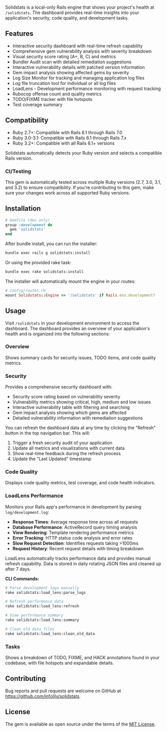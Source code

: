 Solidstats is a local-only Rails engine that shows your project's health at `/solidstats`. The dashboard provides real-time insights into your application's security, code quality, and development tasks.

## Features
- Interactive security dashboard with real-time refresh capability
- Comprehensive gem vulnerability analysis with severity breakdown
- Visual security score rating (A+, B, C) and metrics
- Bundler Audit scan with detailed remediation suggestions
- Interactive vulnerability details with patched version information
- Gem impact analysis showing affected gems by severity
- Log Size Monitor for tracking and managing application log files
- Log file truncation tool for individual or all log files
- LoadLens - Development performance monitoring with request tracking
- Rubocop offense count and quality metrics
- TODO/FIXME tracker with file hotspots
- Test coverage summary

## Compatibility

- Ruby 2.7+: Compatible with Rails 6.1 through Rails 7.0
- Ruby 3.0-3.1: Compatible with Rails 6.1 through Rails 7.x
- Ruby 3.2+: Compatible with all Rails 6.1+ versions

Solidstats automatically detects your Ruby version and selects a compatible Rails version.

### CI/Testing

This gem is automatically tested across multiple Ruby versions (2.7, 3.0, 3.1, and 3.2) to ensure compatibility. If you're contributing to this gem, make sure your changes work across all supported Ruby versions.

## Installation

```ruby
# Gemfile (dev only)
group :development do
  gem 'solidstats'
end
```

After bundle install, you can run the installer:

```bash
bundle exec rails g solidstats:install
```

Or using the provided rake task:

```bash
bundle exec rake solidstats:install
```

The installer will automatically mount the engine in your routes:

```ruby
# config/routes.rb
mount Solidstats::Engine => '/solidstats' if Rails.env.development?
```

## Usage

Visit `/solidstats` in your development environment to access the dashboard. The dashboard provides an overview of your application's health and is organized into the following sections:

### Overview
Shows summary cards for security issues, TODO items, and code quality metrics.

### Security
Provides a comprehensive security dashboard with:
- Security score rating based on vulnerability severity
- Vulnerability metrics showing critical, high, medium and low issues
- Interactive vulnerability table with filtering and searching
- Gem impact analysis showing which gems are affected
- Detailed vulnerability information with remediation suggestions

You can refresh the dashboard data at any time by clicking the "Refresh" button in the top navigation bar. This will:
1. Trigger a fresh security audit of your application
2. Update all metrics and visualizations with current data
3. Show real-time feedback during the refresh process
4. Update the "Last Updated" timestamp

### Code Quality
Displays code quality metrics, test coverage, and code health indicators.

### LoadLens Performance
Monitors your Rails app's performance in development by parsing `log/development.log`:
- **Response Times**: Average response time across all requests
- **Database Performance**: ActiveRecord query timing analysis  
- **View Rendering**: Template rendering performance metrics
- **Error Tracking**: HTTP status code analysis and error rates
- **Slow Request Detection**: Identifies requests taking >1000ms
- **Request History**: Recent request details with timing breakdown

LoadLens automatically tracks performance data and provides manual refresh capability. Data is stored in daily rotating JSON files and cleaned up after 7 days.

**CLI Commands:**
```bash
# Parse development logs manually
rake solidstats:load_lens:parse_logs

# Refresh performance data
rake solidstats:load_lens:refresh

# View performance summary
rake solidstats:load_lens:summary

# Clean old data files
rake solidstats:load_lens:clean_old_data
```

### Tasks
Shows a breakdown of TODO, FIXME, and HACK annotations found in your codebase, with file hotspots and expandable details.

## Contributing

Bug reports and pull requests are welcome on GitHub at https://github.com/infolily/solidstats.

## License
The gem is available as open source under the terms of the [MIT License](https://opensource.org/licenses/MIT).
